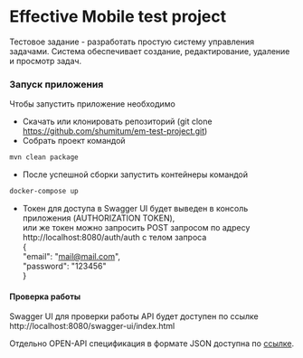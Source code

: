 # Effective Mobile test project

Тестовое задание - разработать простую систему управления задачами. Система обеспечивает создание, редактирование, удаление и просмотр задач.

### Запуск приложения

Чтобы запустить приложение необходимо
* Скачать или клонировать репозиторий (git clone https://github.com/shumitum/em-test-project.git)
* Собрать проект командой
```bash
mvn clean package
```
* После успешной сборки запустить контейнеры командой
```bash
docker-compose up
```
* Токен для доступа в Swagger UI будет выведен в консоль приложения (AUTHORIZATION TOKEN), <br/> 
или же токен можно запросить POST запросом по адресу http://localhost:8080/auth/auth с телом запроса <br/>
  { <br/>
  "email": "mail@mail.com", <br/>
  "password": "123456" <br/>
  } <br/>

####  Проверка работы
Swagger UI для проверки работы API будет доступен по ссылке http://localhost:8080/swagger-ui/index.html

 Отдельно OPEN-API спецификация в формате JSON доступна по [ссылке](https://github.com/shumitum/em-test-project/tree/main/docs).

